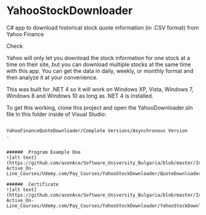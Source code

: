 YahooStockDownloader
===========================



C# app to download historical stock quote information (in .CSV format) from Yahoo Finance

Check
 

Yahoo will only let you download the stock information for one stock at a time on their site, but you can download multiple stocks at the same time with this app.
  You can get the data in daily, weekly, or monthly format and then analyze it at your convenience.

This was built for .NET 4 so it will work on Windows XP, Vista, Windows 7, Windows 8 and Windows 10 
as long as .NET 4 is installed.

To get this working, clone this project and open the YahooDownloader.sln file in this folder inside of Visual Studio:
```

YahooFinanceQuoteDownloader/Complete Versions/Asynchronous Version
.


######  Program Example One
![alt text](https://github.com/asenAce/Software_University_Bulgaria/blob/master/Inter-Active_On-Line_Courses/Udemy.com/Pay_Courses/YahooStockDownloader/QuoteDownloader.jpg)

######  Certificate
![alt text](https://github.com/asenAce/Software_University_Bulgaria/blob/master/Inter-Active_On-Line_Courses/Udemy.com/Pay_Courses/YahooStockDownloader/YahooStockDownloader.jpg)
